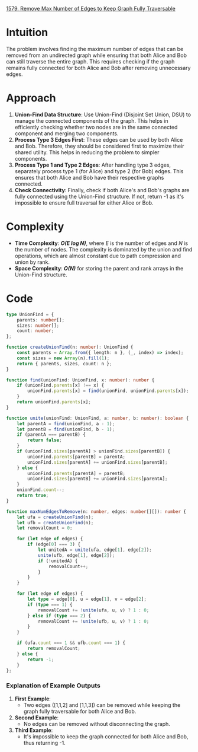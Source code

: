 [1579. Remove Max Number of Edges to Keep Graph Fully Traversable](https://leetcode.com/problems/remove-max-number-of-edges-to-keep-graph-fully-traversable/)

# Intuition
The problem involves finding the maximum number of edges that can be removed from an undirected graph while ensuring that both Alice and Bob can still traverse the entire graph. This requires checking if the graph remains fully connected for both Alice and Bob after removing unnecessary edges.

# Approach
1. **Union-Find Data Structure**: Use Union-Find (Disjoint Set Union, DSU) to manage the connected components of the graph. This helps in efficiently checking whether two nodes are in the same connected component and merging two components.
2. **Process Type 3 Edges First**: These edges can be used by both Alice and Bob. Therefore, they should be considered first to maximize their shared utility. This helps in reducing the problem to simpler components.
3. **Process Type 1 and Type 2 Edges**: After handling type 3 edges, separately process type 1 (for Alice) and type 2 (for Bob) edges. This ensures that both Alice and Bob have their respective graphs connected.
4. **Check Connectivity**: Finally, check if both Alice's and Bob's graphs are fully connected using the Union-Find structure. If not, return -1 as it's impossible to ensure full traversal for either Alice or Bob.

# Complexity
- **Time Complexity**: ***O(E log N)***, where *E* is the number of edges and *N* is the number of nodes. The complexity is dominated by the union and find operations, which are almost constant due to path compression and union by rank.
- **Space Complexity**: ***O(N)*** for storing the parent and rank arrays in the Union-Find structure.

# Code

```typescript
type UnionFind = {
    parents: number[];
    sizes: number[];
    count: number;
};

function createUnionFind(n: number): UnionFind {
    const parents = Array.from({ length: n }, (_, index) => index);
    const sizes = new Array(n).fill(1);
    return { parents, sizes, count: n };
}

function find(unionFind: UnionFind, x: number): number {
    if (unionFind.parents[x] !== x) {
        unionFind.parents[x] = find(unionFind, unionFind.parents[x]);
    }
    return unionFind.parents[x];
}

function unite(unionFind: UnionFind, a: number, b: number): boolean {
    let parentA = find(unionFind, a - 1);
    let parentB = find(unionFind, b - 1);
    if (parentA === parentB) {
        return false;
    }
    if (unionFind.sizes[parentA] > unionFind.sizes[parentB]) {
        unionFind.parents[parentB] = parentA;
        unionFind.sizes[parentA] += unionFind.sizes[parentB];
    } else {
        unionFind.parents[parentA] = parentB;
        unionFind.sizes[parentB] += unionFind.sizes[parentA];
    }
    unionFind.count--;
    return true;
}

function maxNumEdgesToRemove(n: number, edges: number[][]): number {
    let ufa = createUnionFind(n);
    let ufb = createUnionFind(n);
    let removalCount = 0;

    for (let edge of edges) {
        if (edge[0] === 3) {
            let unitedA = unite(ufa, edge[1], edge[2]);
            unite(ufb, edge[1], edge[2]);
            if (!unitedA) {
                removalCount++;
            }
        }
    }

    for (let edge of edges) {
        let type = edge[0], u = edge[1], v = edge[2];
        if (type === 1) {
            removalCount += !unite(ufa, u, v) ? 1 : 0;
        } else if (type === 2) {
            removalCount += !unite(ufb, u, v) ? 1 : 0;
        }
    }

    if (ufa.count === 1 && ufb.count === 1) {
        return removalCount;
    } else {
        return -1;
    }
};

```

### Explanation of Example Outputs
1. **First Example**:
   - Two edges ([1,1,2] and [1,1,3]) can be removed while keeping the graph fully traversable for both Alice and Bob.
2. **Second Example**:
   - No edges can be removed without disconnecting the graph.
3. **Third Example**:
   - It's impossible to keep the graph connected for both Alice and Bob, thus returning -1.